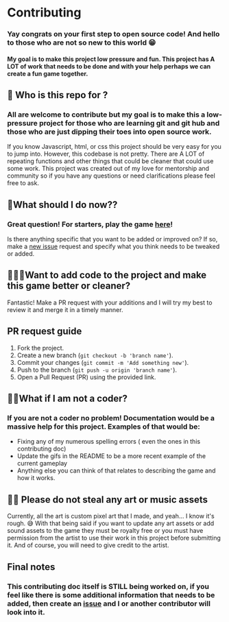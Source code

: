 # Contributing

### Yay congrats on your first step to open source code! And hello to those who are not so new to this world 😁

#### My goal is to make this project low pressure and fun. This project has A LOT of work that needs to be done and with your help perhaps we can create a fun game together.

## 🍭 Who is this repo for ?

### All are welcome to contribute but my goal is to make this a low-pressure project for those who are learning git and git hub and those who are just dipping their toes into open source work.

If you know Javascript, html, or css this project should be very easy for you to jump into. However, this codebase is not pretty. There are A LOT of repeating functions and other things that could be cleaner that could use some work. This project was created out of my love for mentorship and community so if you have any questions or need clarifications please feel free to ask.

## 🤔What should I do now??

### Great question! For starters, play the game [here](https://alexandria.github.io/match-three-game/index.html)!

Is there anything specific that you want to be added or improved on? If so, make a [ new issue](https://github.com/Alexandria/match-three-game/issues/new) request and specify what you think needs to be tweaked or added.

## 🦸🏾‍♀️Want to add code to the project and make this game better or cleaner?

Fantastic! 
Make a PR request with your additions and I will try my best to review it and merge it in a timely manner.

## PR request guide 
1. Fork the project.
2. Create a new branch (`git checkout -b 'branch name'`).
3. Commit your changes (`git commit -m 'Add something new'`).
4. Push to the branch (`git push -u origin 'branch name'`).
5. Open a Pull Request (PR) using the provided link.

## 🧙🏾What if I am not a coder?

### If you are not a coder no problem! Documentation would be a massive help for this project. Examples of that would be:

- Fixing any of my numerous spelling errors ( even the ones in this contributing doc)
- Update the gifs in the README to be a more recent example of the current gameplay
- Anything else you can think of that relates to describing the game and how it works.

## 🙅🏾 Please do not steal any art or music assets

Currently, all the art is custom pixel art that I made, and yeah... I know it's rough. 😅 With that being said if you want to update any art assets or add sound assets to the game they must be royalty free or you must have permission from the artist to use their work in this project before submitting it. And of course, you will need to give credit to the artist.

## Final notes

### This contributing doc itself is STILL being worked on, if you feel like there is some additional information that needs to be added, then create an [issue](https://github.com/Alexandria/match-three-game/issues) and I or another contributor will look into it.
